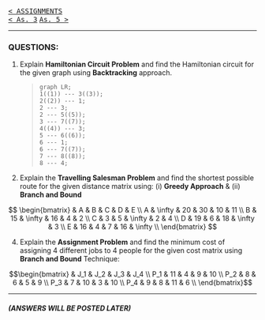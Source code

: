 [<kbd>< ASSIGNMENTS</kbd>](../../README.md#assignments-qa)  
[<kbd>< As. 3</kbd>](../a3/assignment_3.md)
[<kbd> As. 5 ></kbd>](../a5/assignment_5.md)

---

### QUESTIONS:
1. Explain **Hamiltonian Circuit Problem** and find the Hamiltonian circuit for the given graph using **Backtracking** approach.
    > ```mermaid
    > graph LR;
    > 1((1)) --- 3((3));
    > 2((2)) --- 1;
    > 2 --- 3;
    > 2 --- 5((5));
    > 3 --- 7((7));
    > 4((4)) --- 3;
    > 5 --- 6((6));
    > 6 --- 1;
    > 6 --- 7((7));
    > 7 --- 8((8));
    > 8 --- 4;
    > ```

2. Explain the **Travelling Salesman Problem** and find the shortest possible route for the given distance matrix using:  (i) **Greedy Approach** &  (ii) **Branch and Bound** 

$$ 
\begin{bmatrix}
& A & B & C & D & E \\
A & \infty & 20 & 30 & 10 & 11 \\
B & 15 & \infty & 16 & 4 & 2 \\
C & 3 & 5 & \infty & 2 & 4 \\
D & 19 & 6 & 18 & \infty & 3 \\
E & 16 & 4 & 7 & 16 & \infty \\
\end{bmatrix}
$$


4. Explain the **Assignment Problem** and find the minimum cost of assigning 4 different jobs to 4 people for the given cost matrix using **Branch and Bound** Technique:

$$\begin{bmatrix}
& J_1 & J_2 & J_3 & J_4 \\
P_1 & 11 & 4 & 9 & 10 \\
P_2 & 8 & 6 & 5 & 9 \\
P_3 & 7 & 10 & 3 & 10 \\
P_4 & 9 & 8 & 11 & 6 \\
\end{bmatrix}$$


---
##### (ANSWERS WILL BE POSTED LATER)
